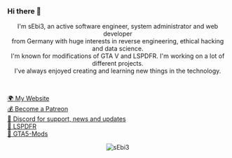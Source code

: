 ### Hi there 👋

<p align="center">
 I'm sEbi3, an active software engineer, system administrator and web developer
  <br>
  from Germany with huge interests in reverse engineering, ethical hacking and data science.
  <br>
  I'm known for modifications of GTA V and LSPDFR. I'm working on a lot of different projects.
  <br>
  I've always enjoyed creating and learning new things in the technology.
</p><br>

<p align="left">
  <a href="https://sebi3.github.io/">🌍 My Website</a>
  <br>
  <a href="https://www.patreon.com/sEbi3">💰 Become a Patreon</a>
  <br>
  <a href="https://discord.gg/4pnAXKC">🔗 Discord for support, news and updates</a>
  <br>
  <a href="https://www.lcpdfr.com/profile/375605-sebi3/">🔗 LSPDFR</a>
    <br>
  <a href="https://www.gta5-mods.com/users/sEbi3">🔗 GTA5-Mods</a>
</p>

<p align="center"> <img src="https://github-readme-stats.vercel.app/api?username=sEbi3&show_icons=true&theme=tokyonight" alt="sEbi3" /> </p>  <br>

